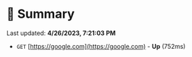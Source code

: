 # 📖 Summary
Last updated: **4/26/2023, 7:21:03 PM**

- `GET` [https://google.com](https://google.com) - **Up** (752ms)
